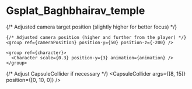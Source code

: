 # Gsplat_Baghbhairav_temple

<RigidBody colliders={false} lockRotations ref={rb}>
  <group ref={container}>
    {/* Adjusted camera target position (slightly higher for better focus) */}
    <group ref={cameraTarget} position-z={100} position-y={40} rotation={[0,Math.PI/2,0]}/>
    
    {/* Adjusted camera position (higher and further from the player) */}
    <group ref={cameraPosition} position-y={50} position-z={-200} />
    
    <group ref={character}>
      <Character scale={0.3} position-y={3} animation={animation} />
    </group>
  </group>
  
  {/* Adjust CapsuleCollider if necessary */}
  <CapsuleCollider args={[8, 15]} position={[0, 10, 0]} />
</RigidBody>